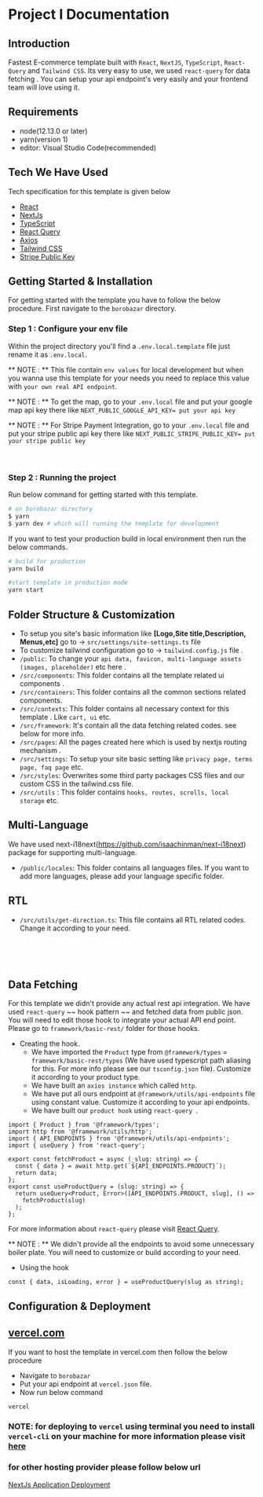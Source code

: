 # Project I Documentation

## Introduction

Fastest E-commerce template built with `React`, `NextJS`, `TypeScript`, `React-Query` and `Tailwind CSS`. Its very easy to use, we used `react-query` for data fetching . You can setup your api endpoint's very easily and your frontend team will love using it.

## Requirements

- node(12.13.0 or later)
- yarn(version 1)
- editor: Visual Studio Code(recommended)

## Tech We Have Used

Tech specification for this template is given below

- [React](https://reactjs.org/)
- [NextJs](https://nextjs.org/)
- [TypeScript](https://www.typescriptlang.org/)
- [React Query](https://react-query.tanstack.com/)
- [Axios](https://axios-http.com/)
- [Tailwind CSS](https://tailwindcss.com/)
- [Stripe Public Key ](https://stripe.com/docs/keys)

## Getting Started & Installation

For getting started with the template you have to follow the below procedure. First navigate to the `borobazar` directory.

### Step 1 : Configure your env file

Within the project directory you'll find a `.env.local.template` file just rename it as `.env.local`.

** NOTE : ** This file contain `env values` for local development but when you wanna use this template for your needs you need to replace this value with `your own real API endpoint`.

** NOTE : ** To get the map, go to your `.env.local` file and put your google map api key there like `NEXT_PUBLIC_GOOGLE_API_KEY= put your api key`

** NOTE : ** For Stripe Payment Integration, go to your `.env.local` file and put your stripe public api key there like `NEXT_PUBLIC_STRIPE_PUBLIC_KEY= put your stripe public key`
<br/>
<br/>
<br/>

### Step 2 : Running the project

Run below command for getting started with this template.

```bash
# on borobazar directory
$ yarn
$ yarn dev # which will running the template for development
```

If you want to test your production build in local environment then run the below commands.

```bash
# build for production
yarn build

#start template in production mode
yarn start
```

## Folder Structure & Customization

- To setup you site's basic information like **[Logo,Site title,Description, Menus,etc]** go to -> `src/settings/site-settings.ts` file
- To customize tailwind configuration go to -> `tailwind.config.js` file .
- `/public`: To change your `api data, favicon, multi-language assets (images, placeholder)` etc here .
- `/src/components`: This folder contains all the template related ui components .
- `/src/containers`: This folder contains all the common sections related components.
- `/src/contexts`: This folder contains all necessary context for this template . Like `cart, ui` etc.
- `/src/framework`: It's contain all the data fetching related codes. see below for more info.
- `/src/pages`: All the pages created here which is used by nextjs routing mechanism .
- `/src/settings`: To setup your site basic setting like `privacy page, terms page, faq page` etc.
- `/src/styles`: Overwrites some third party packages CSS files and our custom CSS in the tailwind.css file.
- `/src/utils` : This folder contains `hooks, routes, scrolls, local storage` etc.

## Multi-Language

We have used next-i18next(https://github.com/isaachinman/next-i18next) package for supporting multi-language.

- `/public/locales`: This folder contains all languages files. If you want to add more languages, please add your language specific folder.

## RTL

- `/src/utils/get-direction.ts`: This file contains all RTL related codes. Change it according to your need.

<br/>
<br/>
<br/>

## Data Fetching

For this template we didn't provide any actual rest api integration. We have used `react-query` ~~ hook pattern ~~ and fetched data from public json. You will need to edit those hook to integrate your actual API end point. Please go to `framework/basic-rest/` folder for those hooks.

- Creating the hook.
  - We have imported the `Product` type from `@framework/types` = `framework/basic-rest/types` (We have used typescript path aliasing for this. For more info please see our `tsconfig.json` file). Customize it according to your product type.
  - We have built an `axios instance` which called `http`.
  - We have put all ours endpoint at `@framework/utils/api-endpoints` file using constant value. Customize it according to your api endpoints.
  - We have built our `product hook` using `react-query `.

```tsx
import { Product } from '@framework/types';
import http from '@framework/utils/http';
import { API_ENDPOINTS } from '@framework/utils/api-endpoints';
import { useQuery } from 'react-query';

export const fetchProduct = async (_slug: string) => {
  const { data } = await http.get(`${API_ENDPOINTS.PRODUCT}`);
  return data;
};
export const useProductQuery = (slug: string) => {
  return useQuery<Product, Error>([API_ENDPOINTS.PRODUCT, slug], () =>
    fetchProduct(slug)
  );
};
```

For more information about `react-query` please visit [React Query](https://react-query.tanstack.com/).

** NOTE : ** We didn't provide all the endpoints to avoid some unnecessary boiler plate. You will need to customize or build according to your need.

- Using the hook

```tsx
const { data, isLoading, error } = useProductQuery(slug as string);
```

## Configuration & Deployment

## [vercel.com](https://vercel.com/)

If you want to host the template in vercel.com then follow the below procedure

- Navigate to `borobazar`
- Put your api endpoint at `vercel.json` file.
- Now run below command

```bash
vercel
```

### NOTE: for deploying to `vercel` using terminal you need to install `vercel-cli` on your machine for more information please visit [here](https://vercel.com/docs/cli?query=cli#introduction/vercel-cli-reference)

### for other hosting provider please follow below url

[NextJs Application Deployment](https://nextjs.org/docs/deployment)
